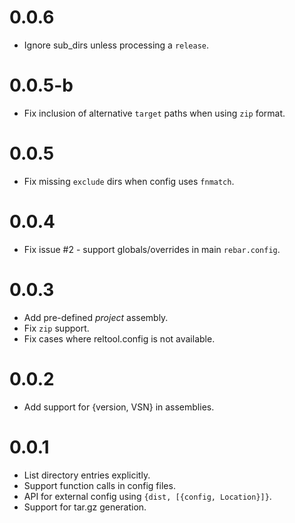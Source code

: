 0.0.6
=====

- Ignore sub_dirs unless processing a `release`.

0.0.5-b
=======

- Fix inclusion of alternative `target` paths when using `zip` format.

0.0.5
=====

- Fix missing `exclude` dirs when config uses `fnmatch`.

0.0.4
=====

- Fix issue #2 - support globals/overrides in main `rebar.config`.

0.0.3
=====

- Add pre-defined *project* assembly.
- Fix `zip` support.
- Fix cases where reltool.config is not available.

0.0.2
=====

- Add support for {version, VSN} in assemblies.

0.0.1
=====

- List directory entries explicitly.
- Support function calls in config files.
- API for external config using `{dist, [{config, Location}]}`.
- Support for tar.gz generation.
